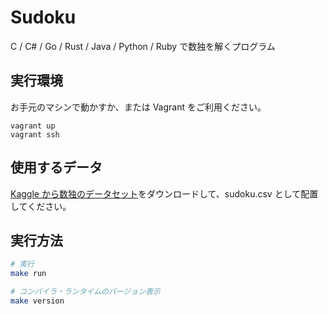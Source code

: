 # Sudoku

C / C# / Go / Rust / Java / Python / Ruby で数独を解くプログラム

## 実行環境

お手元のマシンで動かすか、または Vagrant をご利用ください。

```
vagrant up
vagrant ssh
```

## 使用するデータ

[Kaggle から数独のデータセット](https://www.kaggle.com/bryanpark/sudoku/version/3)をダウンロードして、sudoku.csv として配置してください。

## 実行方法

```sh
# 実行
make run

# コンパイラ・ランタイムのバージョン表示
make version
```
